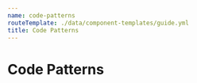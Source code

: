 ```yaml
---
name: code-patterns
routeTemplate: ./data/component-templates/guide.yml
title: Code Patterns 
---
```


# Code Patterns